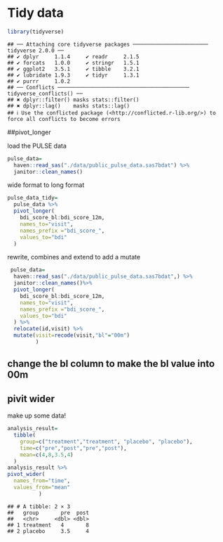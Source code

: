 Tidy data
================

``` r
library(tidyverse)
```

    ## ── Attaching core tidyverse packages ──────────────────────── tidyverse 2.0.0 ──
    ## ✔ dplyr     1.1.4     ✔ readr     2.1.5
    ## ✔ forcats   1.0.0     ✔ stringr   1.5.1
    ## ✔ ggplot2   3.5.1     ✔ tibble    3.2.1
    ## ✔ lubridate 1.9.3     ✔ tidyr     1.3.1
    ## ✔ purrr     1.0.2     
    ## ── Conflicts ────────────────────────────────────────── tidyverse_conflicts() ──
    ## ✖ dplyr::filter() masks stats::filter()
    ## ✖ dplyr::lag()    masks stats::lag()
    ## ℹ Use the conflicted package (<http://conflicted.r-lib.org/>) to force all conflicts to become errors

\##pivot_longer

load the PULSE data

``` r
pulse_data=
  haven::read_sas("./data/public_pulse_data.sas7bdat") %>% 
  janitor::clean_names()
```

wide format to long format

``` r
pulse_data_tidy=
  pulse_data %>% 
  pivot_longer(
    bdi_score_bl:bdi_score_12m,
    names_to="visit",
    names_prefix ="bdi_score_",
    values_to="bdi"
  )
```

rewrite, combines and extend to add a mutate

``` r
 pulse_data=
  haven::read_sas("./data/public_pulse_data.sas7bdat",) %>% 
  janitor::clean_names()%>% 
  pivot_longer(
    bdi_score_bl:bdi_score_12m,
    names_to="visit",
    names_prefix ="bdi_score_",
    values_to="bdi"
  ) %>% 
  relocate(id,visit) %>% 
  mutate(visit=recode(visit,"bl"="00m")
         )
```

## change the bl column to make the bl value into 00m

## pivit wider

make up some data!

``` r
analysis_result=
  tibble(
    group=c("treatment","treatment", "placebo", "placebo"),
    time=c("pre","post","pre","post"),
    mean=c(4,8,3.5,4)
  )
analysis_result %>% 
pivot_wider(
  names_from="time",
  values_from="mean"
          )
```

    ## # A tibble: 2 × 3
    ##   group       pre  post
    ##   <chr>     <dbl> <dbl>
    ## 1 treatment   4       8
    ## 2 placebo     3.5     4
